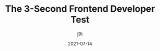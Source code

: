 ---
author: j9t
date: 2021-07-14
permalink: false
tags:
  - html
  - css
  - quality
  - meta
target_url: https://meiert.com/en/blog/the-frontend-developer-test/
title: The 3-Second Frontend Developer Test
---